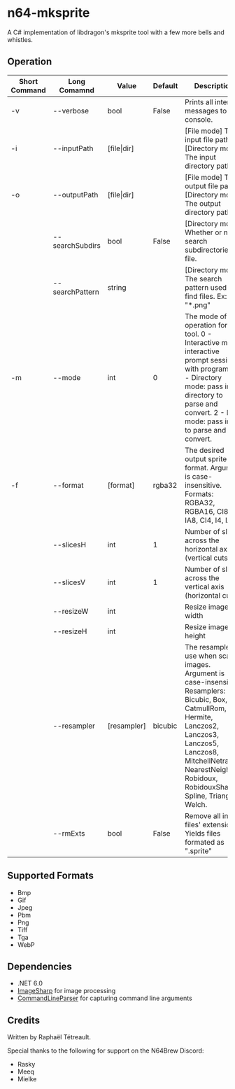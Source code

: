 # n64-mksprite
A C# implementation of libdragon's mksprite tool with a few more bells and whistles.

## Operation

| Short Command | Long Comamnd    | Value       | Default | Description                                                  |
| ------------- | --------------- | ----------- | ------- | ------------------------------------------------------------ |
| -v            | --verbose       | bool        | False   | Prints all internal messages to the console.                 |
| -i            | --inputPath     | [file\|dir] |         | [File mode] The input file path. [Directory mode] The input directory path. |
| -o            | --outputPath    | [file\|dir] |         | [File mode] The output file path. [Directory mode] The output directory path. |
|               | --searchSubdirs | bool        | False   | [Directory mode] Whether or not to search subdirectories for file. |
|               | --searchPattern | string      |         | [Directory mode] The search pattern used to find files. Ex: "*.png" |
| -m            | --mode          | int         | 0       | The mode of operation for this tool. 0 - Interactive mode: interactive prompt session with program. 1 - Directory mode: pass in directory to parse and convert. 2 - File mode: pass in file to parse and convert. |
| -f            | --format        | [format]    | rgba32  | The desired output sprite format. Argument is case-insensitive. Formats: RGBA32, RGBA16, CI8, I8, IA8, CI4, I4, IA4. |
|               | --slicesH       | int         | 1       | Number of slices across the horizontal axis (vertical cuts)  |
|               | --slicesV       | int         | 1       | Number of slices across the vertical axis (horizontal cuts)  |
|               | --resizeW       | int         |         | Resize image width                                           |
|               | --resizeH       | int         |         | Resize image height                                          |
|               | --resampler     | [resampler] | bicubic | The resampler to use when scaling images. Argument is case-insensitive. Resamplers: Bicubic, Box, CatmullRom, Hermite, Lanczos2, Lanczos3, Lanczos5, Lanczos8, MitchellNetravali, NearestNeighbor, Robidoux, RobidouxSharp, Spline, Triangle, Welch. |
|               | --rmExts        | bool        | False   | Remove all input files' extensions. Yields files formated as ".sprite" |

## Supported Formats

- Bmp
- Gif
- Jpeg
- Pbm
- Png
- Tiff
- Tga
- WebP

## Dependencies

* .NET 6.0
* [ImageSharp](https://github.com/SixLabors/ImageSharp) for image processing
* [CommandLineParser](https://github.com/commandlineparser/commandline) for capturing command line arguments

## Credits

Written by Raphaël Tétreault.

Special thanks to the following for support on the N64Brew Discord:

- Rasky
- Meeq
- Mielke
